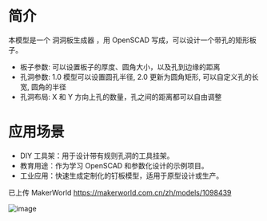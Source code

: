 # 简介
本模型是一个 洞洞板生成器 ，用 OpenSCAD 写成，可以设计一个带孔的矩形板子。

- 板子参数: 可以设置板子的厚度、圆角大小，以及孔到边缘的距离
- 孔洞参数: 1.0 模型可以设置圆孔半径, 2.0 更新为圆角矩形, 可以自定义孔的长宽, 圆角的半径
- 孔洞布局: X 和 Y 方向上孔的数量，孔之间的距离都可以自由调整

# 应用场景

- DIY 工具架：用于设计带有规则孔洞的工具挂架。
- 教育用途：作为学习 OpenSCAD 和参数化设计的示例项目。
- 工业应用：快速生成定制化的钉板模型，适用于原型设计或生产。

已上传 MakerWorld
https://makerworld.com.cn/zh/models/1098439

![image](https://github.com/user-attachments/assets/94bdddf9-d76f-422b-a25f-503e2d2d518e)
